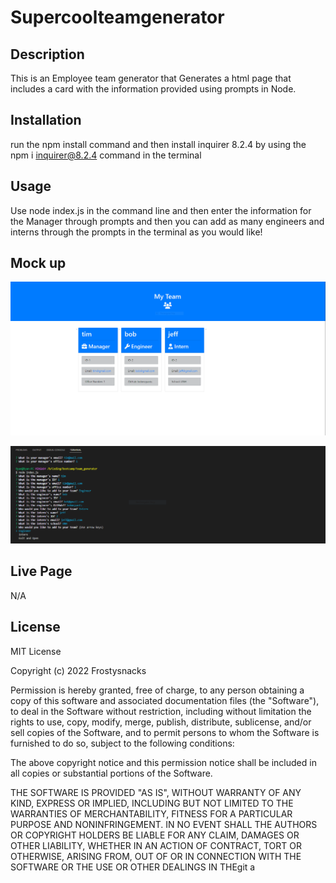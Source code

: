 # Supercoolteamgenerator

## Description

This is an Employee team generator that Generates a html page that includes a card with the information provided using prompts in Node. 


## Installation
run the npm install command and then install inquirer 8.2.4 by using the npm i inquirer@8.2.4 command in the terminal

## Usage
Use node index.js in the command line and then enter the information for the Manager through prompts and then you can add as many engineers and interns through the prompts in the terminal as you would like!

## Mock up

![alt text](https://github.com/Frostysnacks/Supercoolteamgenerator/blob/main/media/teamgenpage.PNG)

![alt text](https://github.com/Frostysnacks/Supercoolteamgenerator/blob/main/media/teamgenterminal.PNG)



## Live Page

N/A


## License


MIT License

Copyright (c) 2022 Frostysnacks

Permission is hereby granted, free of charge, to any person obtaining a copy
of this software and associated documentation files (the "Software"), to deal
in the Software without restriction, including without limitation the rights
to use, copy, modify, merge, publish, distribute, sublicense, and/or sell
copies of the Software, and to permit persons to whom the Software is
furnished to do so, subject to the following conditions:

The above copyright notice and this permission notice shall be included in all
copies or substantial portions of the Software.

THE SOFTWARE IS PROVIDED "AS IS", WITHOUT WARRANTY OF ANY KIND, EXPRESS OR
IMPLIED, INCLUDING BUT NOT LIMITED TO THE WARRANTIES OF MERCHANTABILITY,
FITNESS FOR A PARTICULAR PURPOSE AND NONINFRINGEMENT. IN NO EVENT SHALL THE
AUTHORS OR COPYRIGHT HOLDERS BE LIABLE FOR ANY CLAIM, DAMAGES OR OTHER
LIABILITY, WHETHER IN AN ACTION OF CONTRACT, TORT OR OTHERWISE, ARISING FROM,
OUT OF OR IN CONNECTION WITH THE SOFTWARE OR THE USE OR OTHER DEALINGS IN THEgit a
